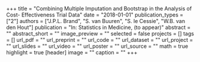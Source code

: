 +++
title = "Combining Multiple Imputation and Bootstrap in the Analysis of Cost- Effectiveness Trial Data"
date = "2018-01-01"
publication_types = ["2"]
authors = ["J.P.L. Brand", "S. van Buuren", "S. le Cessie", "W.B. van den Hout"]
publication = "In: Statistics in Medicine, (to appear)"
abstract = ""
abstract_short = ""
image_preview = ""
selected = false
projects = []
tags = []
url_pdf = ""
url_preprint = ""
url_code = ""
url_dataset = ""
url_project = ""
url_slides = ""
url_video = ""
url_poster = ""
url_source = ""
math = true
highlight = true
[header]
image = ""
caption = ""
+++
